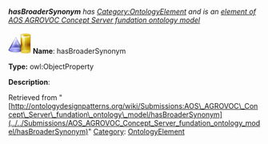 ___hasBroaderSynonym__ has [Category:OntologyElement](../../Category/OntologyElement "Category:OntologyElement") and is an [element of](../../Property/ElementOf "Property:ElementOf") [AOS AGROVOC Concept Server fundation ontology model](../../Submissions/AOS_AGROVOC_Concept_Server_fundation_ontology_model "Submissions:AOS AGROVOC Concept Server fundation ontology model")_


  




[![ObjectProperty](../../images/thumb/c/c3/ObjectProperty.gif/45px-ObjectProperty.gif)](../../Image/ObjectProperty.gif "ObjectProperty")
__Name__: hasBroaderSynonym 


__Type:__ owl:ObjectProperty 


__Description__: 





Retrieved from "[http://ontologydesignpatterns.org/wiki/Submissions:AOS\_AGROVOC\_Concept\_Server\_fundation\_ontology\_model/hasBroaderSynonym](../../Submissions/AOS_AGROVOC_Concept_Server_fundation_ontology_model/hasBroaderSynonym)"
 [Category](http://ontologydesignpatterns.org/wiki/Special:Categories "Special:Categories"): [OntologyElement](../../Category/OntologyElement "Category:OntologyElement")